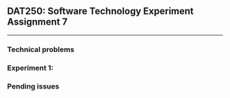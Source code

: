 ## DAT250: Software Technology Experiment Assignment 7
---
### Technical problems


### Experiment 1: 


### Pending issues
